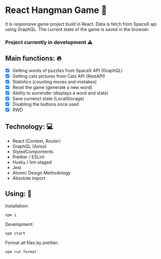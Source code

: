 # React Hangman Game 🎲

It is responsive game project build in React. Data is fetch from SpaceX api using GraphQL. The current state of the game is saved in the browser.

### Project currently in development ⚠️

## Main functions: 🔥

- [x] Getting words of puzzles from SpaceX API (GraphQL)
- [x] Getting cats pictures from Cats API (RestAPI)
- [x] Statistics (counting moves and mistakes)
- [x] Reset the game (generate a new word)
- [x] Ability to surrender (displays a word and stats)
- [x] Save currenct state (LocalStorage)
- [x] Disabling the buttons once used
- [x] RWD

## Technology: 💻

- React (Context, Router)
- GraphQL (Axios)
- StyledCompontents
- Prettier / ESLint
- Husky / lint-staged
- Jest
- Atomic Design Methodology
- Absolute import

## Using: 💾

Installation:

```
npm i
```

Development:

```
npm start
```

Format all files by prettier:

```
npm run format
```
